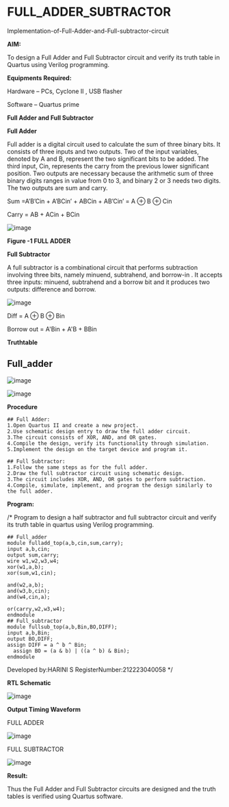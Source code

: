 # FULL_ADDER_SUBTRACTOR

Implementation-of-Full-Adder-and-Full-subtractor-circuit

**AIM:**

To design a Full Adder and Full Subtractor circuit and verify its truth table in Quartus using Verilog programming.

**Equipments Required:**

Hardware – PCs, Cyclone II , USB flasher

Software – Quartus prime

**Full Adder and Full Subtractor**

**Full Adder**

Full adder is a digital circuit used to calculate the sum of three binary bits. It consists of three inputs and two outputs. Two of the input variables, denoted by A and B, represent the two significant bits to be added. The third input, Cin, represents the carry from the previous lower significant position. Two outputs are necessary because the arithmetic sum of three binary digits ranges in value from 0 to 3, and binary 2 or 3 needs two digits. The two outputs are sum and carry.

Sum =A’B’Cin + A’BCin’ + ABCin + AB’Cin’ = A ⊕ B ⊕ Cin 

Carry = AB + ACin + BCin

![image](https://github.com/naavaneetha/FULL_ADDER_SUBTRACTOR/assets/154305477/0f30ba51-5ffb-4198-845f-18e054f675e7)

**Figure -1 FULL ADDER**

**Full Subtractor**

A full subtractor is a combinational circuit that performs subtraction involving three bits, namely minuend, subtrahend, and borrow-in . It accepts three inputs: minuend, subtrahend and a borrow bit and it produces two outputs: difference and borrow.

![image](https://github.com/naavaneetha/FULL_ADDER_SUBTRACTOR/assets/154305477/02b24f51-ab51-4304-9ad6-7b81ffc1ead5)

Diff = A ⊕ B ⊕ Bin 

Borrow out = A'Bin + A'B + BBin

**Truthtable**
## Full_adder

![image](https://github.com/naavaneetha/FULL_ADDER_SUBTRACTOR/assets/149035598/97d9c0b1-fd81-4263-a808-ef58bcedfb0b)

![image](https://github.com/naavaneetha/FULL_ADDER_SUBTRACTOR/assets/149035598/37c6cd92-6f64-4665-b0d4-5d411368d752)

**Procedure**
```
## Full Adder:
1.Open Quartus II and create a new project.
2.Use schematic design entry to draw the full adder circuit. 
3.The circuit consists of XOR, AND, and OR gates. 
4.Compile the design, verify its functionality through simulation. 
5.Implement the design on the target device and program it.

## Full Subtractor: 
1.Follow the same steps as for the full adder. 
2.Draw the full subtractor circuit using schematic design. 
3.The circuit includes XOR, AND, OR gates to perform subtraction. 
4.Compile, simulate, implement, and program the design similarly to the full adder.

```
**Program:**

/* Program to design a half subtractor and full subtractor circuit and verify its truth table in quartus using Verilog programming. 
```
## Full_adder
module fulladd_top(a,b,cin,sum,carry);
input a,b,cin;
output sum,carry;
wire w1,w2,w3,w4;       
xor(w1,a,b);
xor(sum,w1,cin);        

and(w2,a,b);
and(w3,b,cin);
and(w4,cin,a);

or(carry,w2,w3,w4);
endmodule
## Full_subtractor
module fullsub_top(a,b,Bin,BO,DIFF);
input a,b,Bin;
output BO,DIFF;
assign DIFF = a ^ b ^ Bin;
  assign BO = (a & b) | ((a ^ b) & Bin);
endmodule
```
Developed by:HARINI S RegisterNumber:212223040058
*/

**RTL Schematic**

![image](https://github.com/naavaneetha/FULL_ADDER_SUBTRACTOR/assets/149035598/934cb14c-ec96-4c61-ba1c-e11bdddf968e)


**Output Timing Waveform**

FULL ADDER

![image](https://github.com/naavaneetha/FULL_ADDER_SUBTRACTOR/assets/149035598/3c43d84b-81ba-4eaa-8d7b-56d07d273e8a)

FULL SUBTRACTOR

![image](https://github.com/naavaneetha/FULL_ADDER_SUBTRACTOR/assets/149035598/7179785e-e995-4bf0-9140-98b84814a6ef)

**Result:**

Thus the Full Adder and Full Subtractor circuits are designed and the truth tables is verified using Quartus software.



